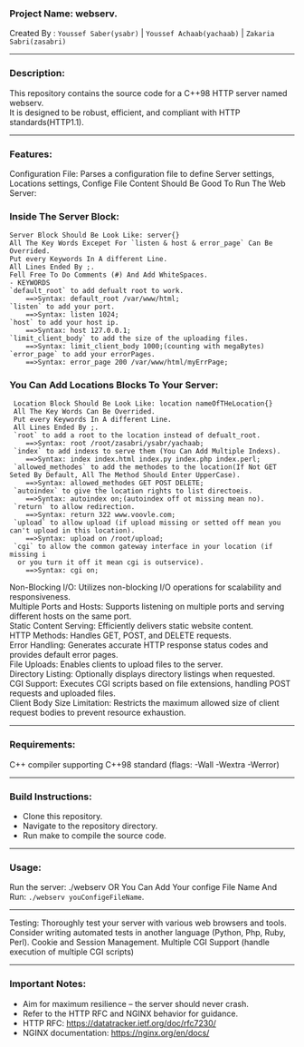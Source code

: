 ### Project Name: webserv.
Created By : `Youssef Saber(ysabr)` | `Youssef Achaab(yachaab)` | `Zakaria Sabri(zasabri)`
___________________
### Description:
This repository contains the source code for a C++98 HTTP server named webserv.\
It is designed to be robust, efficient, and compliant with HTTP standards(HTTP1.1).
___________________
### Features:
Configuration File: Parses a configuration file to define Server settings, Locations settings,
Confige File Content Should Be Good To Run The Web Server:
  ### Inside The Server Block:
    Server Block Should Be Look Like: server{}
    All The Key Words Excepet For `listen & host & error_page` Can Be Overrided.
    Put every Keywords In A different Line.
    All Lines Ended By ;.
    Fell Free To Do Comments (#) And Add WhiteSpaces.
    - KEYWORDS
    `default_root` to add defualt root to work.
        ==>Syntax: default_root /var/www/html;
    `listen` to add your port.
        ==>Syntax: listen 1024;
    `host` to add your host ip.
        ==>Syntax: host 127.0.0.1;
    `limit_client_body` to add the size of the uploading files.
        ==>Syntax: limit_client_body 1000;(counting with megaBytes)
    `error_page` to add your errorPages.
        ==>Syntax: error_page 200 /var/www/html/myErrPage;
  ### You Can Add Locations Blocks To Your Server:
     Location Block Should Be Look Like: location nameOfTHeLocation{}
     All The Key Words Can Be Overrided.
     Put every Keywords In A different Line.
     All Lines Ended By ;.
     `root` to add a root to the location instead of defualt_root.
        ==>Syntax: root /root/zasabri/ysabr/yachaab;
     `index` to add indexs to serve them (You Can Add Multiple Indexs).
        ==>Syntax: index index.html index.py index.php index.perl;
     `allowed_methodes` to add the methodes to the location(If Not GET Seted By Default, All The Method Should Enter UpperCase).
        ==>Syntax: allowed_methodes GET POST DELETE;
     `autoindex` to give the location rights to list directoeis.
        ==>Syntax: autoindex on;(autoindex off ot missing mean no).
     `return` to allow redirection.
        ==>Syntax: return 322 www.voovle.com;
     `upload` to allow upload (if upload missing or setted off mean you can't upload in this location).
        ==>Syntax: upload on /root/upload;
     `cgi` to allow the common gateway interface in your location (if missing i
      or you turn it off it mean cgi is outservice).
        ==>Syntax: cgi on;
Non-Blocking I/O: Utilizes non-blocking I/O operations for scalability and responsiveness.\
Multiple Ports and Hosts: Supports listening on multiple ports and serving different hosts on the same port.\
Static Content Serving: Efficiently delivers static website content.\
HTTP Methods: Handles GET, POST, and DELETE requests.\
Error Handling: Generates accurate HTTP response status codes and provides default error pages.\
File Uploads: Enables clients to upload files to the server.\
Directory Listing: Optionally displays directory listings when requested.\
CGI Support: Executes CGI scripts based on file extensions, handling POST requests and uploaded files.\
Client Body Size Limitation: Restricts the maximum allowed size of client request bodies to prevent resource exhaustion.
_______________________________________________________________________
### Requirements:
C++ compiler supporting C++98 standard (flags: -Wall -Wextra -Werror)
______________________________________________________________________
### Build Instructions:
* Clone this repository.
* Navigate to the repository directory.
* Run make to compile the source code.
_____________________________________
### Usage:
Run the server: ./webserv OR You Can Add Your confige File Name And Run: `./webserv youConfigeFileName`.
_____________________________________
Testing:
Thoroughly test your server with various web browsers and tools.
Consider writing automated tests in another language (Python, Php, Ruby, Perl).
Cookie and Session Management.
Multiple CGI Support (handle execution of multiple CGI scripts)
_______________________________________________________________
### Important Notes:
* Aim for maximum resilience – the server should never crash.
* Refer to the HTTP RFC and NGINX behavior for guidance.
* HTTP RFC: https://datatracker.ietf.org/doc/rfc7230/
* NGINX documentation: https://nginx.org/en/docs/
